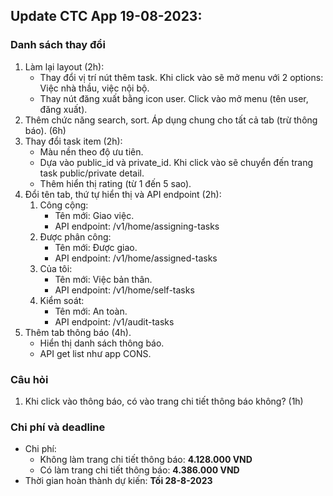 ## Update CTC App 19-08-2023:
### Danh sách thay đổi
1. Làm lại layout (2h):
	- Thay đổi vị trí nút thêm task. Khi click vào sẽ mở menu với 2 options: Việc nhà thầu, việc nội bộ.
	- Thay nút đăng xuất bằng icon user. Click vào mở menu (tên user, đăng xuất).
2. Thêm chức năng search, sort. Áp dụng chung cho tất cả tab (trừ thông báo). (6h)
3. Thay đổi task item (2h):
	- Màu nền theo độ ưu tiên.
	- Dựa vào public_id và private_id. Khi click vào sẽ chuyển đến trang task public/private detail.
	- Thêm hiển thị rating (từ 1 đến 5 sao).
4. Đổi tên tab, thứ tự hiển thị và API endpoint (2h):
	1. Công cộng:
		- Tên mới: Giao việc.
		- API endpoint: /v1/home/assigning-tasks
	2. Được phân công:
		- Tên mới: Được giao.
		- API endpoint: /v1/home/assigned-tasks
	3. Của tôi:
		- Tên mới: Việc bản thân.
		- API endpoint: /v1/home/self-tasks
	4. Kiểm soát:
		- Tên mới: An toàn.
		- API endpoint: /v1/audit-tasks
5. Thêm tab thông báo (4h).
	- Hiển thị danh sách thông báo.
	- API get list như app CONS.
### Câu hỏi
1. Khi click vào thông báo, có vào trang chi tiết thông báo không? (1h)

### Chi phí và deadline
- Chi phí:
	- Không làm trang chi tiết thông báo: **4.128.000 VND**
	- Có làm trang chi tiết thông báo: **4.386.000 VND**
- Thời gian hoàn thành dự kiến: **Tối 28-8-2023**
